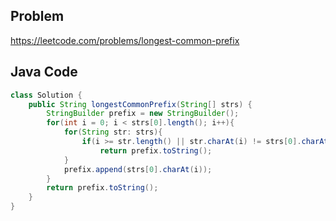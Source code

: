 ## Problem
https://leetcode.com/problems/longest-common-prefix

## Java Code

```java
class Solution {
    public String longestCommonPrefix(String[] strs) {
        StringBuilder prefix = new StringBuilder();
        for(int i = 0; i < strs[0].length(); i++){
            for(String str: strs){
                if(i >= str.length() || str.charAt(i) != strs[0].charAt(i) )
                    return prefix.toString();
            }
            prefix.append(strs[0].charAt(i));
        }
        return prefix.toString();
    }
}
```